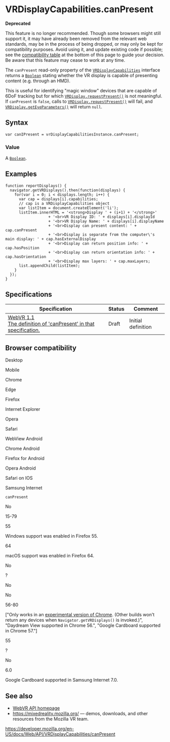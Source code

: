 VRDisplayCapabilities.canPresent
================================

**Deprecated**

This feature is no longer recommended. Though some browsers might still support it, it may have already been removed from the relevant web standards, may be in the process of being dropped, or may only be kept for compatibility purposes. Avoid using it, and update existing code if possible; see the [compatibility table](#browser_compatibility) at the bottom of this page to guide your decision. Be aware that this feature may cease to work at any time.

The `canPresent` read-only property of the [`VRDisplayCapabilities`](../vrdisplaycapabilities) interface returns a [`Boolean`](https://developer.mozilla.org/en-US/docs/Web/JavaScript/Reference/Global_Objects/Boolean) stating whether the VR display is capable of presenting content (e.g. through an HMD).

This is useful for identifying "magic window" devices that are capable of 6DoF tracking but for which [`VRDisplay.requestPresent()`](../vrdisplay/requestpresent) is not meaningful. If `canPresent` is `false`, calls to [`VRDisplay.requestPresent()`](../vrdisplay/requestpresent) will fail, and [`VRDisplay.getEyeParameters()`](../vrdisplay/geteyeparameters) will return `null`.

Syntax
------

    var canIPresent = vrDisplayCapabilitiesInstance.canPresent;

### Value

A [`Boolean`](https://developer.mozilla.org/en-US/docs/Web/JavaScript/Reference/Global_Objects/Boolean).

Examples
--------

    function reportDisplays() {
      navigator.getVRDisplays().then(function(displays) {
        for(var i = 0; i < displays.length; i++) {
          var cap = displays[i].capabilities;
          // cap is a VRDisplayCapabilities object
          var listItem = document.createElement('li');
          listItem.innerHTML = '<strong>Display ' + (i+1) + '</strong>'
                       + '<br>VR Display ID: ' + displays[i].displayId
                       + '<br>VR Display Name: ' + displays[i].displayName
                       + '<br>Display can present content: ' + cap.canPresent
                       + '<br>Display is separate from the computer\'s main display: ' + cap.hasExternalDisplay
                       + '<br>Display can return position info: ' + cap.hasPosition
                       + '<br>Display can return orientation info: ' + cap.hasOrientation
                       + '<br>Display max layers: ' + cap.maxLayers;
          list.appendChild(listItem);
        }
      });
    }

Specifications
--------------

<table><thead><tr class="header"><th>Specification</th><th>Status</th><th>Comment</th></tr></thead><tbody><tr class="odd"><td><a href="https://immersive-web.github.io/webvr/spec/1.1/#dom-vrdisplaycapabilities-canpresent">WebVR 1.1<br />
<span class="small">The definition of 'canPresent' in that specification.</span></a></td><td><span class="spec-draft">Draft</span></td><td>Initial definition</td></tr></tbody></table>

Browser compatibility
---------------------

Desktop

Mobile

Chrome

Edge

Firefox

Internet Explorer

Opera

Safari

WebView Android

Chrome Android

Firefox for Android

Opera Android

Safari on IOS

Samsung Internet

`canPresent`

No

15-79

55

Windows support was enabled in Firefox 55.

64

macOS support was enabled in Firefox 64.

No

?

No

No

56-80

\["Only works in an [experimental version of Chrome](https://webvr.info/get-chrome/). (Other builds won't return any devices when `Navigator.getVRDisplays()` is invoked.)", "Daydream View supported in Chrome 56.", "Google Cardboard supported in Chrome 57."\]

55

?

No

6.0

Google Cardboard supported in Samsung Internet 7.0.

See also
--------

-   [WebVR API homepage](../webvr_api)
-   <https://mixedreality.mozilla.org/> — demos, downloads, and other resources from the Mozilla VR team.

<a href="https://developer.mozilla.org/en-US/docs/Web/API/VRDisplayCapabilities/canPresent" class="_attribution-link">https://developer.mozilla.org/en-US/docs/Web/API/VRDisplayCapabilities/canPresent</a>
